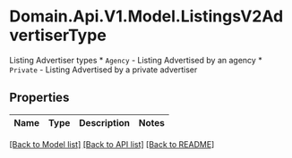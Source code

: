 # Domain.Api.V1.Model.ListingsV2AdvertiserType
Listing Advertiser types  * `Agency` - Listing Advertised by an agency * `Private` - Listing Advertised by a private advertiser
## Properties

Name | Type | Description | Notes
------------ | ------------- | ------------- | -------------

[[Back to Model list]](../README.md#documentation-for-models) [[Back to API list]](../README.md#documentation-for-api-endpoints) [[Back to README]](../README.md)

